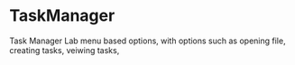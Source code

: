 # TaskManager
Task Manager Lab                                         menu based options, with options such as opening file, creating tasks, veiwing tasks, 
